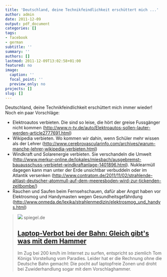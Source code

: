 ```yaml
---
title: 'Deutschland, deine Technikfeindlichkeit erschüttert mich ...'
author: admin
date: 2011-12-09
output: pdf_document
categories: []
tags:
- facebook
- german
subtitle: ''
summary: ''
authors: []
lastmod: 2011-12-09T13:02:58+01:00
featured: no
image:
  caption: ''
  focal_point: ''
  preview_only: no
projects: []
slug: []
---
```

Deutschland, deine Technikfeindlichkeit erschüttert mich immer wieder! Noch ein paar Vorschläge:
- Elektroautos verbieten. Die sind so leise, die hört der greise Fussgänger nicht kommen (http://www.n-tv.de/auto/Elektroautos-sollen-lauter-werden-article2777691.html)
- Wikipedia verbieten. Wo kommen wir dahin, wenn Schüler mehr wissen als der Lehrer (http://www.cerebrovascularinfo.com/archives/warum-manche-lehrer-wikipedia-verbieten.html)
- Windkraft und Solarenergie verbieten. Sie verschandeln die Umwelt (http://www.merkur-online.de/lokales/miesbach/ausgebremst-bauausschuss-verbietet-windkraftanlage-1401896.html). Nuklearmüll dagegen kann man unter der Erde unsichtbar verbuddeln oder im Atlantik versenken (http://www.contratom.de/2011/11/02/strahlende-altlast-deutscher-atommull-auf-dem-meeresboden-wird-zur-tickenden-zeitbombe/)
- Rauchen und Saufen beim Fernsehschauen, dafür aber Angst haben vor Elektrosmog und Handymasten wegen Gesundheitsgefährdung (http://www.onmeda.de/lexika/strahlenmedizin/elektrosmog_und_handys.html)

> [![](https://cdn.prod.www.spiegel.de/images/13e71a36-0001-0004-0000-000000291673_w1280_r1.77_fpx45.9_fpy44.99.jpg)](http://www.spiegel.de/wirtschaft/service/0,1518,800006,00.html)
> spiegel.de
> ## [Laptop-Verbot bei der Bahn: Gleich gibt's was mit dem Hammer](http://www.spiegel.de/wirtschaft/service/0,1518,800006,00.html)
>
>Im Zug bei 200 km/h im Internet zu surfen, entspricht so ziemlich Tom Königs Vorstellung vom Paradies. Leider hat er die Rechnung ohne die Deutsche Bahn gemacht: Die pocht auf laptopfreie Zonen und droht bei Zuwiderhandlung sogar mit dem Vorschlaghammer.

